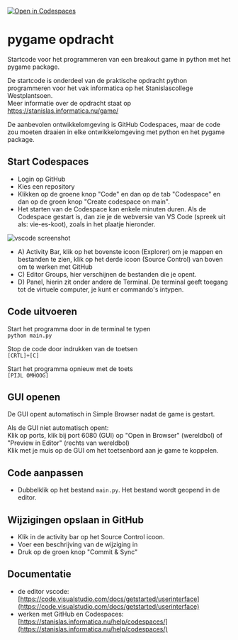[![Open in Codespaces](https://classroom.github.com/assets/launch-codespace-2972f46106e565e64193e422d61a12cf1da4916b45550586e14ef0a7c637dd04.svg)](https://classroom.github.com/open-in-codespaces?assignment_repo_id=18043359)
# pygame opdracht
Startcode voor het programmeren van een breakout game in python met het pygame package.

De startcode is onderdeel van de praktische opdracht python programmeren voor het vak informatica op het Stanislascollege Westplantsoen.<br>
Meer informatie over de opdracht staat op https://stanislas.informatica.nu/game/

De aanbevolen ontwikkelomgeving is GitHub Codespaces, maar de code zou moeten draaien in elke ontwikkelomgeving met python en het pygame package.

## Start Codespaces
- Login op GitHub
- Kies een repository
- Klikken op de groene knop "Code" en dan op de tab "Codespace" en dan op de groen knop "Create codespace on main".
- Het starten van de Codespace kan enkele minuten duren. Als de Codespace gestart is, dan zie je de webversie van VS Code (spreek uit als: vie-es-koot), zoals in het plaatje hieronder.

![vscode screenshot](vscode.png)
- A) Activity Bar, klik op het bovenste icoon (Explorer) om je mappen en bestanden te zien, klik op het derde icoon (Source Control) van boven om te werken met GitHub
- C) Editor Groups, hier verschijnen de bestanden die je opent.
- D) Panel, hierin zit onder andere de Terminal. De terminal geeft toegang tot de virtuele computer, je kunt er commando's intypen.

## Code uitvoeren
Start het programma door in de terminal te typen<br>
`python main.py`

Stop de code door indrukken van de toetsen<br>
`[CRTL]+[C]`

Start het programma opnieuw met de toets<br>
`[PIJL OMHOOG]`

## GUI openen
De GUI opent automatisch in Simple Browser nadat de game is gestart.

Als de GUI niet automatisch opent:<br>
Klik op ports, klik bij port 6080 (GUI) op "Open in Browser" (wereldbol) of "Preview in Editor" (rechts van wereldbol)<br>
Klik met je muis op de GUI om het toetsenbord aan je game te koppelen.

## Code aanpassen
- Dubbelklik op het bestand `main.py`. Het bestand wordt geopend in de editor.

## Wijzigingen opslaan in GitHub
- Klik in de activity bar op het Source Control icoon.
- Voer een beschrijving van de wijziging in
- Druk op de groen knop "Commit & Sync"

## Documentatie
- de editor vscode:<br>
[https://code.visualstudio.com/docs/getstarted/userinterface](https://code.visualstudio.com/docs/getstarted/userinterface)
- werken met GitHub en Codespaces:<br>
[https://stanislas.informatica.nu/help/codespaces/](https://stanislas.informatica.nu/help/codespaces/)

